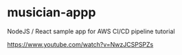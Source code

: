 # musician-appp
NodeJS / React sample app for AWS CI/CD pipeline tutorial

https://www.youtube.com/watch?v=NwzJCSPSPZs
